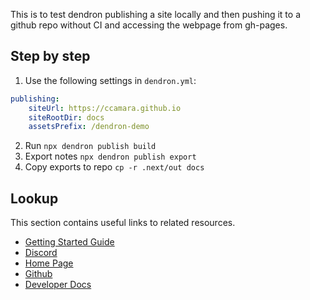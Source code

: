 
This is to test dendron publishing a site locally and then pushing it to a github repo without CI and accessing the webpage from gh-pages.

## Step by step

1. Use the following settings in `dendron.yml`:
```yaml
publishing:
    siteUrl: https://ccamara.github.io
    siteRootDir: docs
    assetsPrefix: /dendron-demo
```
2. Run `npx dendron publish build`
3. Export notes `npx dendron publish export`
4. Copy exports to repo `cp -r .next/out docs`

## Lookup

This section contains useful links to related resources.

- [Getting Started Guide](https://link.dendron.so/6b25)
- [Discord](https://link.dendron.so/6b23)
- [Home Page](https://wiki.dendron.so/)
- [Github](https://link.dendron.so/6b24)
- [Developer Docs](https://docs.dendron.so/)